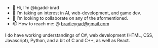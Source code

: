 - 👋 Hi, I’m @bgadd-brad
- 👀 I’m taking an interest in AI, web-development, and game dev. 
- 💞️ I’m looking to collaborate on any of the aformentioned.
- 📫 How to reach me: @ bradleygad@gmail.com

I do have working understandings of C#, web development (HTML, CSS, Javascript), Python, and a bit of C and C++, as well as React.

<!---
bgadd-brad/bgadd-brad is a ✨ special ✨ repository because its `README.md` (this file) appears on your GitHub profile.
You can click the Preview link to take a look at your changes.
--->
